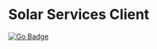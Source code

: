 # Solar Services Client

[![Go Badge](https://img.shields.io/badge/go-v1.19.1-blue)](https://golang.org/)
